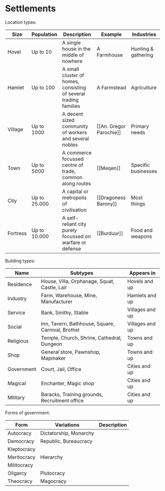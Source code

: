 # Settlements 
Location types:

| Size     | Population   | Description                                                      | Example                 | Industries          |
| -------- | ------------ | ---------------------------------------------------------------- | ----------------------- | ------------------- |
| Hovel    | Up to 10     | A single house in the middle of nowhere                          | A Farmhouse             | Hunting & gathering |
| Hamlet   | Up to 100    | A small cluster of homes, consisting of several trading families | A Farmstead             | Agriculture         |
| Village  | Up to 1000   | A decent sized community of workers and several nobles           | [[An. Gregor Parochie]] | Primary needs       |
| Town     | Up to 5000   | A commerce focussed centre of trade, common along routes         | [[Meqen]]                        | Specific businesses |
| City     | Up to 25.000 | A capital or metropolis of civilisation                          | [[Dragoness Barony]]    | Most things         |
| Fortress | Up to 10.000 | A self-reliant city purely focussed on warfare or defense        | [[Burduur]]                        | Food and weapons    | 

Building types: 

| Name       | Subtypes                                          | Appears in      |
| ---------- | ------------------------------------------------- | --------------- |
| Residence  | House, Villa, Orphanage, Squat, Castle, Lair      | Hovels and up   |
| Industry   | Farm, Warehouse, Mine, Manufacturer               | Hamlets and up  |
| Service    | Bank, Smithy, Stable                              | Villages and up |
| Social     | Inn, Tavern, Bathhouse, Square, Carnival, Brothel | Villages and up |
| Religious  | Temple, Church, Shrine, Cathedral, Dungeon        | Towns and up    |
| Shop       | General store, Pawnshop, Mapmaker                 | Towns and up    |
| Government | Court, Jail, Office                               | Cities and up   |
| Magical    | Enchanter, Magic shop                             | Cities and up   |
| Military   | Baracks, Training grounds, Recruitment office     | Cities and up   |

Forms of government:

| Form        | Variations             | Description |
| ----------- | ---------------------- | ----------- |
| Autocracy   | Dictatorship, Monarchy |             |
| Democracy   | Republic, Bureaucracy  |             |
| Kleptocracy |                        |             |
| Meritocracy | Hierarchy              |             |
| Militocracy |                        |             | 
| Oligarcy    | Plutocracy             |             |
| Theocracy   | Magocracy              |             |

